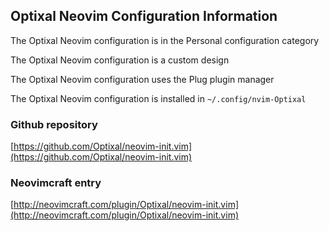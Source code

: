 ## Optixal Neovim Configuration Information

The Optixal Neovim configuration is in the Personal configuration category

The Optixal Neovim configuration is a custom design

The Optixal Neovim configuration uses the Plug plugin manager

The Optixal Neovim configuration is installed in `~/.config/nvim-Optixal`

### Github repository

[https://github.com/Optixal/neovim-init.vim](https://github.com/Optixal/neovim-init.vim)

### Neovimcraft entry

[http://neovimcraft.com/plugin/Optixal/neovim-init.vim](http://neovimcraft.com/plugin/Optixal/neovim-init.vim)

